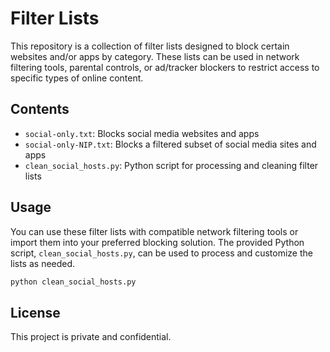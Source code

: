 # Filter Lists

This repository is a collection of filter lists designed to block certain websites and/or apps by category. These lists can be used in network filtering tools, parental controls, or ad/tracker blockers to restrict access to specific types of online content.

## Contents

- `social-only.txt`: Blocks social media websites and apps
- `social-only-NIP.txt`: Blocks a filtered subset of social media sites and apps
- `clean_social_hosts.py`: Python script for processing and cleaning filter lists

## Usage

You can use these filter lists with compatible network filtering tools or import them into your preferred blocking solution. The provided Python script, `clean_social_hosts.py`, can be used to process and customize the lists as needed.

```bash
python clean_social_hosts.py
```

## License

This project is private and confidential. 